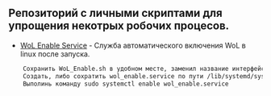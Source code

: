 ## Репозиторий с личными скриптами для упрощения некотрых робочих процесов.  

- [WoL Enable Service](https://github.com/dima101097/linux/) - Служба автоматического включения WoL в linux после запуска. 
```sh
    Сохранить WoL_Enable.sh в удобном месте, заменил название интерфейса.
    Создать, либо сохратить wol_enable.service по пути /lib/systemd/system/ и указать полный путь к sh скрипту.
    Выполинь команду sudo systemctl enable wol_enable.service 
 ```   
